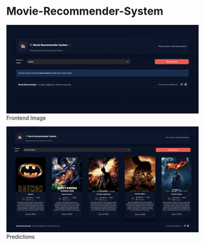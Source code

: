 # Movie-Recommender-System

![alt text](images/image.png)
Frontend Image

![alt text](images/image-1.png)
Predictions
